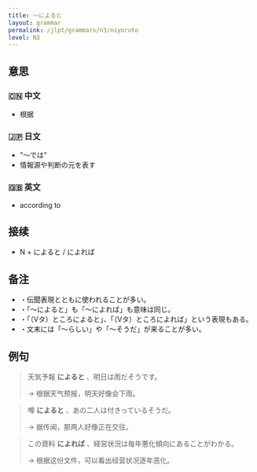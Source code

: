 ```yaml
---
title: 〜によると
layout: grammar
permalink: /jlpt/grammars/n3/niyoruto
level: N3
---
```


## 意思

### 🇨🇳 中文

- 根据

### 🇯🇵 日文

- "〜では"
- 情報源や判断の元を表す

### 🇬🇧 英文

- according to

## 接续

- N + によると / によれば

## 备注

- ・伝聞表現とともに使われることが多い。
- ・「〜によると」も「〜によれば」も意味は同じ。
- ・「（Vタ）ところによると」、「（Vタ）ところによれば」という表現もある。
- ・文末には「〜らしい」や「〜そうだ」が来ることが多い。

## 例句

> 天気予報 **によると** 、明日は雨だそうです。
>
> → 根据天气预报，明天好像会下雨。

> 噂 **によると** 、あの二人は付きっているそうだ。
>
> → 据传闻，那两人好像正在交往。

> この資料 **によれば** 、経営状況は毎年悪化傾向にあることがわかる。
>
> → 根据这份文件，可以看出经营状况逐年恶化。

